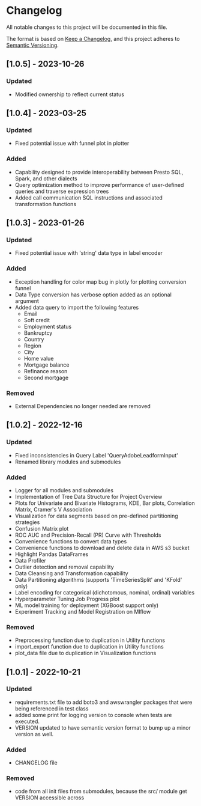 # Changelog
All notable changes to this project will be documented in this file.

The format is based on [Keep a Changelog](https://keepachangelog.com/en/1.0.0/),
and this project adheres to [Semantic Versioning](https://semver.org/spec/v2.0.0.html).

## [1.0.5] - 2023-10-26
### Updated
- Modified ownership to reflect current status

## [1.0.4] - 2023-03-25

### Updated
- Fixed potential issue with funnel plot in plotter

### Added
- Capability designed to provide interoperability between Presto SQL, Spark, and other dialects
- Query optimization method to improve performance of user-defined queries and traverse expression trees
- Added call communication SQL instructions and associated transformation functions

## [1.0.3] - 2023-01-26

### Updated
- Fixed potential issue with 'string' data type in label encoder

### Added
- Exception handling for color map bug in plotly for plotting conversion funnel
- Data Type conversion has verbose option added as an optional argument
- Added data query to import the following features
    - Email
    - Soft credit
    - Employment status
    - Bankruptcy
    - Country
    - Region
    - City
    - Home value
    - Mortgage balance
    - Refinance reason
    - Second mortgage

### Removed
- External Dependencies no longer needed are removed

## [1.0.2] - 2022-12-16

### Updated
- Fixed inconsistencies in Query Label 'QueryAdobeLeadformInput'
- Renamed library modules and submodules

### Added
- Logger for all modules and submodules
- Implementation of Tree Data Structure for Project Overview
- Plots for Univariate and Bivariate Histograms, KDE, Bar plots, Correlation Matrix, Cramer's V Association
- Visualization for data segments based on pre-defined partitioning strategies
- Confusion Matrix plot
- ROC AUC and Precision-Recall (PR) Curve with Thresholds
- Convenience functions to convert data types
- Convenience functions to download and delete data in AWS s3 bucket
- Highlight Pandas DataFrames
- Data Profiler
- Outlier detection and removal capability
- Data Cleansing and Transformation capability
- Data Partitioning algorithms (supports 'TimeSeriesSplit' and 'KFold' only)
- Label encoding for categorical (dichotomous, nominal, ordinal) variables 
- Hyperparameter Tuning Job Progress plot
- ML model training for deployment (XGBoost support only)
- Experiment Tracking and Model Registration on Mlflow

### Removed
- Preprocessing function due to duplication in Utility functions
- import_export function due to duplication in Utility functions
- plot_data file due to duplication in Visualization functions

## [1.0.1] - 2022-10-21

### Updated
- requirements.txt file to add boto3 and awswrangler packages that were being referenced in test class
- added some print for logging version to console when tests are executed.
- VERSION updated to have semantic version format to bump up a minor version as well.

### Added
- CHANGELOG file

### Removed
- code from all init files from submodules, because the src/ module get VERSION accessible across